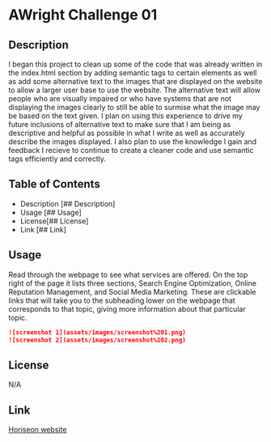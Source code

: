 # AWright Challenge 01

## Description

I began this project to clean up some of the code that was already written in the index.html section by adding semantic tags to certain elements as well as add some alternative text to the images that are displayed on the website to allow a larger user base to use the website. The alternative text will allow people who are visually impaired or who have systems that are not displaying the images clearly to still be able to surmise what the image may be based on the text given. I plan on using this experience to drive my future inclusions of alternative text to make sure that I am being as descriptive and helpful as possible in what I write as well as accurately describe the images displayed. I also plan to use the knowledge I gain and feedback I recieve to continue to create a cleaner code and use semantic tags efficiently and correctly. 

## Table of Contents

- Description [## Description]
- Usage [## Usage]
- License[## License]
- Link [## Link]

## Usage

Read through the webpage to see what services are offered. On the top right of the page it lists three sections, Search Engine Optimization, Online Reputation Management, and Social Media Marketing. These are clickable links that will take you to the subheading lower on the webpage that corresponds to that topic, giving more information about that particular topic.

```md
![screenshot 1](assets/images/screenshot%201.png)
![screenshot 2](assets/images/screenshot%202.png)
```

## License
N/A

## Link

[Horiseon website](file:///Users/ashleywright/bootcamp/awright-challenge-01/index.html)

